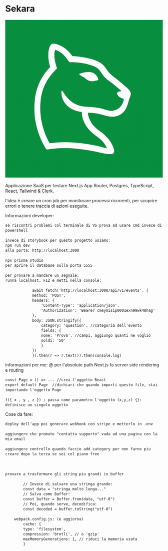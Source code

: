 # Sekara
![Logo](public/brandIcon.png)

Applicazione SaaS per testare Next.js App Router, Postgres, TypeScript, React, Tailwind \& Clerk.

 l'idea è creare un cron job per monitorare processi ricorrenti, per scoprire errori o tenere traccia di azioni eseguite.


Informazioni developer:

    se riscontri problemi col terminale di VS prova ad usare cmd invece di powershell

    invece di storybook per questo progetto usiamo: 
    npm run dev 
    alla porta: http://localhost:3000

    npx prisma studio 
    per aprire il database sulla porta 5555

    per provare a mandare un segnale:
    runna localhost, F12 e metti nella console:

                await fetch('http://localhost:3000/api/v1/events', { 
                method: 'POST',
                headers: {
                    'Content-Type': 'application/json',
                    'Authorization': 'Bearer cmeymisip0001exn99wk48hag'
                },
                body: JSON.stringify({
                    category: 'question', //categoria dell'evento
                    fields: {
                    nome: 'Prova', //campi, aggiungo quanti ne voglio
                    soldi: '50'
                    }
                })
                }).then(r => r.text()).then(console.log)


informazioni per me:
    @ per l'absolute path
    Next.js fa server side rendering e routing

    const Page = () => ... //crea l'oggetto React
    export default Page  //dichiari che quando importi questo file, stai importando l'oggetto Page

    f({ x , y , z }) : passa come parametro l'oggetto (x,y,z) {}: definisce un singolo oggetto

Cose da fare:

    deploy dell'app poi generare webhook con stripe e metterlo in .env

    aggiungere che premuto "contatta supporto" vada ad una pagina con la mia email

    aggiungere controllo quando faccio add category per non farne piu creare dopo la terza se sei col piano free



    provare a trasformare gli string piu grandi in buffer

            // Invece di salvare una stringa grande:
            const data = "stringa molto lunga..."
            // Salva come Buffer:
            const buffer = Buffer.from(data, "utf-8")
            // Poi, quando serve, decodifica:
            const decoded = buffer.toString("utf-8")

        webpack.config.js: (e aggiorna)
            cache: {
            type: 'filesystem',
            compression: 'brotli', // o 'gzip'
            maxMemoryGenerations: 1, // riduci la memoria usata
            }